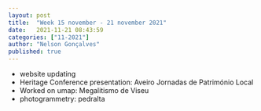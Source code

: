 ```yaml
---
layout: post
title:  "Week 15 november - 21 november 2021"
date:   2021-11-21 08:43:59
categories: ["11-2021"]
author: "Nelson Gonçalves"
published: true
---
```


* website updating
* Heritage Conference presentation: Aveiro Jornadas de Património Local
* Worked on umap: Megalitismo de Viseu
* photogrammetry: pedralta
